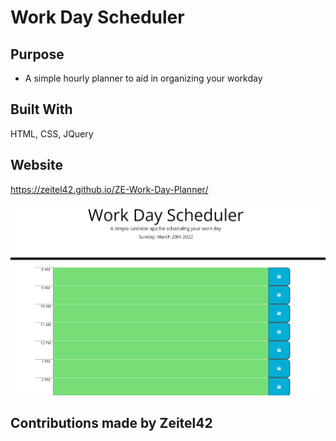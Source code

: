 # Work Day Scheduler 

## Purpose

* A simple hourly planner to aid in organizing your workday

## Built With

HTML, CSS, JQuery

## Website

https://zeitel42.github.io/ZE-Work-Day-Planner/

<img src="./assets/images/workday-planner-scrnsht.png " alt="image of workday planner">

## Contributions made by Zeitel42